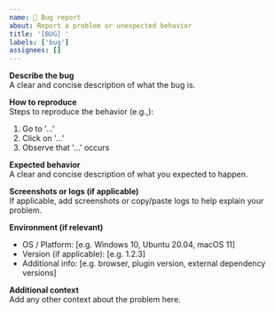 ```yaml
---
name: 🐛 Bug report
about: Report a problem or unexpected behavior
title: '[BUG] '
labels: ['bug']
assignees: []
---
```


**Describe the bug**  
A clear and concise description of what the bug is.

**How to reproduce**  
Steps to reproduce the behavior (e.g.,):

1. Go to '...'
2. Click on '...'
3. Observe that '...' occurs

**Expected behavior**  
A clear and concise description of what you expected to happen.

**Screenshots or logs (if applicable)**  
If applicable, add screenshots or copy/paste logs to help explain your problem.

**Environment (if relevant)**

- OS / Platform: [e.g. Windows 10, Ubuntu 20.04, macOS 11]
- Version (if applicable): [e.g. 1.2.3]
- Additional info: [e.g. browser, plugin version, external dependency versions]

**Additional context**  
Add any other context about the problem here.
